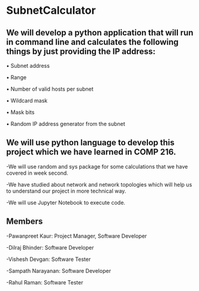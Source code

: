 # SubnetCalculator
## We will develop a python application that will run in command line and calculates the following things by just providing the IP address:
•	Subnet address

•	Range

•	Number of valid hosts per subnet

•	Wildcard mask 

•	Mask bits 

•	Random IP address generator from the subnet


## We will use python language to develop this project which we have learned in COMP 216. 

-We will use random and sys package for some calculations that we have covered in week second. 

-We have studied about network and network topologies which will help us to understand our project in more technical way. 

-We will use Jupyter Notebook to execute code. 

## Members
-Pawanpreet Kaur: Project Manager, Software Developer

-Dilraj Bhinder: Software Developer

-Vishesh Devgan: Software Tester

-Sampath Narayanan: Software Developer

-Rahul Raman: Software Tester
